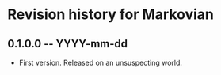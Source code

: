 # Revision history for Markovian

## 0.1.0.0 -- YYYY-mm-dd

* First version. Released on an unsuspecting world.
